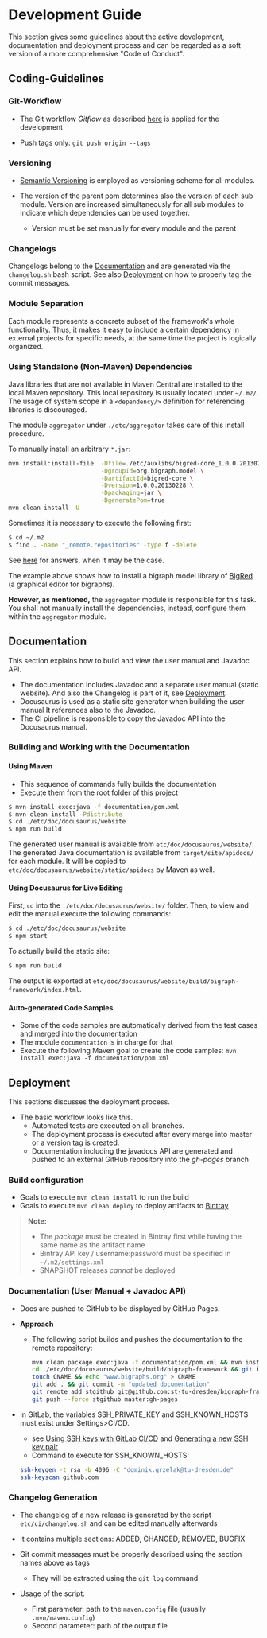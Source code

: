 # Development Guide

This section gives some guidelines about the active development, documentation and deployment process and can be regarded as a soft version of a more comprehensive "Code of Conduct".

## Coding-Guidelines

### Git-Workflow
- The Git workflow *Gitflow* as described [here](https://www.atlassian.com/git/tutorials/comparing-workflows/gitflow-workflow) is applied for the development 

- Push tags only: `git push origin --tags`

### Versioning

- [Semantic Versioning](https://semver.org/) is employed as versioning scheme for all modules.

- The version of the parent pom determines also the version of each sub module.
  Version are increased simultaneously for all sub modules to indicate which dependencies
  can be used together.
    - Version must be set manually for every module and the parent

### Changelogs

Changelogs belong to the [Documentation](#Documentation) and are generated via the `changelog.sh` bash script. See also [Deployment](#Deployment) on how to properly tag the commit messages.

### Module Separation

Each module represents a concrete subset of the framework's whole functionality.
Thus, it makes it easy to include a certain dependency in external projects for
specific needs, at the same time the project is logically organized.

<!-- _v3: current -->
<!-- _v5: cdo migrated model -->
<!-- _v6: with extra BBigraph container object -->

### Using Standalone (Non-Maven) Dependencies

Java libraries that are not available in Maven Central are installed to the local Maven repository.
This local repository is usually located under `~/.m2/`.
The usage of system scope in a `<dependency/>` definition for referencing libraries is discouraged.

The module `aggregator` under `./etc/aggregator` takes care of this install procedure.

To manually install an arbitrary `*.jar`:
```bash
mvn install:install-file  -Dfile=./etc/auxlibs/bigred-core_1.0.0.20130228.jar \
                          -DgroupId=org.bigraph.model \
                          -DartifactId=bigred-core \
                          -Dversion=1.0.0.20130228 \
                          -Dpackaging=jar \
                          -DgeneratePom=true
mvn clean install -U
```

Sometimes it is necessary to execute the following first:
```bash
$ cd ~/.m2
$ find . -name "_remote.repositories" -type f -delete
```
See [here](https://stackoverflow.com/questions/16866978/maven-cant-find-my-local-artifacts/) for answers, when it may be the case.

The example above shows how to install a bigraph model library of [BigRed]() (a graphical editor for bigraphs).

**However, as mentioned,** the `aggregator` module is responsible for this task.
You shall not manually install the dependencies, instead, configure them within the `aggregator` module.

## Documentation

This section explains how to build and view the user manual and Javadoc API.

- The documentation includes Javadoc and a separate user manual (static website).
And also the Changelog is part of it, see [Deployment](#Deployment).
- Docusaurus is used as a static site generator when building the user manual
It references also to the Javadoc.
- The CI pipeline is responsible to copy the Javadoc API into the Docusaurus manual.



###  Building and Working with the Documentation

#### Using Maven

- This sequence of commands fully builds the documentation
- Execute them from the root folder of this project

```bash
$ mvn install exec:java -f documentation/pom.xml
$ mvn clean install -Pdistribute
$ cd ./etc/doc/docusaurus/website
$ npm run build
```

The generated user manual is available from `etc/doc/docusaurus/website/`.
The generated Java documentation is available from `target/site/apidocs/` for each module.
It will be copied to `etc/doc/docusaurus/website/static/apidocs` by Maven as well.

#### Using Docusaurus for Live Editing

First, `cd` into the `./etc/doc/docusaurus/website/` folder.
Then, to view and edit the manual execute the following commands:

```bash
$ cd ./etc/doc/docusaurus/website
$ npm start
```
To actually build the static site:
```bash
$ npm run build
```
The output is exported at `etc/doc/docusaurus/website/build/bigraph-framework/index.html`.

#### Auto-generated Code Samples

- Some of the code samples are automatically derived from the test cases and merged into the documentation
- The module `documentation` is in charge for that
- Execute the following Maven goal to create the code samples: `mvn install exec:java -f documentation/pom.xml`

## Deployment

This sections discusses the deployment process.

- The basic workflow looks like this.
  - Automated tests are executed on all branches.
  - The deployment process is executed after every merge into master or a 
    version tag is created.
  - Documentation including the javadocs API are generated and pushed to an
    external GitHub repository into the *gh-pages* branch

### Build configuration

- Goals to execute `mvn clean install` to run the build
- Goals to execute `mvn clean deploy` to deploy artifacts to [Bintray](https://bintray.com/)

> **Note:**
> 
> - The *package* must be created in Bintray first while having the same name as the artifact name
> - Bintray API key / username:password must be specified in `~/.m2/settings.xml`
> - SNAPSHOT releases *cannot* be deployed

### Documentation (User Manual + Javadoc API)

- Docs are pushed to GitHub to be displayed by GitHub Pages.

- **Approach**
    - The following script builds and pushes the documentation to the remote repository:
       ```bash
       mvn clean package exec:java -f documentation/pom.xml && mvn install -Pdistribute
       cd ./etc/doc/docusaurus/website/build/bigraph-framework && git init
       touch CNAME && echo "www.bigraphs.org" > CNAME
       git add . && git commit -m "updated documentation"
       git remote add stgithub git@github.com:st-tu-dresden/bigraph-framework.git
       git push --force stgithub master:gh-pages
       ```
- In GitLab, the variables SSH_PRIVATE_KEY and SSH_KNOWN_HOSTS must exist under Settings>CI/CD.
    - see [Using SSH keys with GitLab CI/CD](https://docs.gitlab.com/ee/ci/ssh_keys/)
    and [Generating a new SSH key pair](https://docs.gitlab.com/ee/ssh/#generating-a-new-ssh-key-pair)
    - Command to execute for SSH_KNOWN_HOSTS:
    ```bash
    ssh-keygen -t rsa -b 4096 -C "dominik.grzelak@tu-dresden.de"
    ssh-keyscan github.com
    ```

### Changelog Generation

- The changelog of a new release is generated by the script `etc/ci/changelog.sh` and can be edited
manually afterwards
- It contains multiple sections: ADDED, CHANGED, REMOVED, BUGFIX
- Git commit messages must be properly described using the section names
above as tags
    - They will be extracted using the `git log` command
  
- Usage of the script:
    - First parameter: path to the `maven.config` file (usually `.mvn/maven.config`)
    - Second parameter: path of the output file



<!-- - **Legacy Approach** -->
<!--     - The project contains a second remote repository pointing to [GitHub/st-tu-dresden](https://github.com/st-tu-dresden/) -->
<!--         - Command to add a remote -->
<!--         ```bash -->
<!--         # HTTPS -->
<!--         git remote add stgithub https://github.com/st-tu-dresden/bigraph-framework.git -->
<!--         # SSH (preferred) -->
<!--         git remote add stgithub git@github.com:st-tu-dresden/bigraph-framework.git -->
<!--         ``` -->
<!--     - We use `subtree push` to transfer the user manual to the *gh-pages* branch on GitHub. -->
<!--     - As mentioned above, the full documentation is located at `etc/doc/docusaurus/website/build/bigraph-framework/`. -->
<!--     - Command to execute: -->
<!--         ```bash -->
<!--         git subtree push --prefix <PATH-TO-MANUAL> <SECOND-REMOTE> gh-pages -->
<!--         git subtree push --prefix etc/doc/docusaurus/website/build stgithub gh-pages -->
<!--         ``` -->